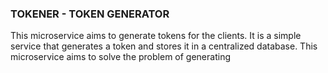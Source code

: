 ### TOKENER - TOKEN GENERATOR

This microservice aims to generate tokens for the clients. It is a simple service that generates a token and stores it in a centralized database. This microservice aims to solve the problem of generating 